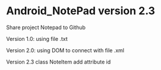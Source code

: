 # Android_NotePad version 2.3
Share project Notepad to Github

Version 1.0: using file .txt 

Version 2.0: using DOM to connect with file .xml

Version 2.3 class NoteItem add attribute id
